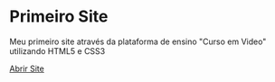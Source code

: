 # Primeiro Site
 Meu primeiro site através da plataforma de ensino "Curso em Video" utilizando HTML5 e CSS3
 
 <a href="https://natanalexandre.github.io/primeiro-site/index.html">Abrir Site</a>
